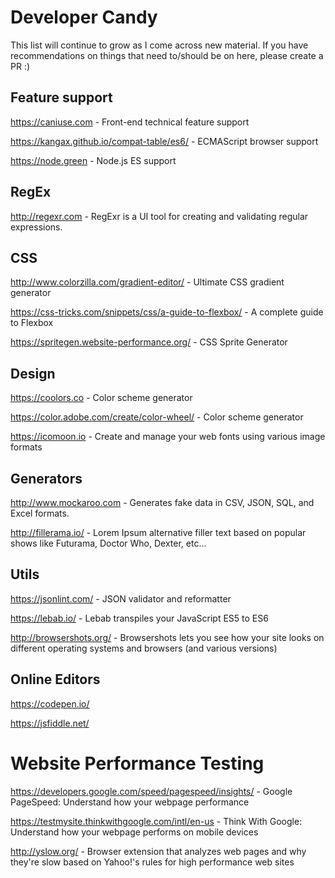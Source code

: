 # Developer Candy
This list will continue to grow as I come across new material. If you have recommendations on things that need to/should be on here, please create a PR :)

## Feature support
https://caniuse.com - Front-end technical feature support

https://kangax.github.io/compat-table/es6/ - ECMAScript browser support

https://node.green - Node.js ES support

## RegEx
http://regexr.com - RegExr is a UI tool for creating and validating regular expressions.

## CSS
http://www.colorzilla.com/gradient-editor/ - Ultimate CSS gradient generator

https://css-tricks.com/snippets/css/a-guide-to-flexbox/ - A complete guide to Flexbox

https://spritegen.website-performance.org/ - CSS Sprite Generator

## Design
https://coolors.co - Color scheme generator

https://color.adobe.com/create/color-wheel/ - Color scheme generator

https://icomoon.io - Create and manage your web fonts using various image formats

## Generators
http://www.mockaroo.com - Generates fake data in CSV, JSON, SQL, and Excel formats.

http://fillerama.io/ - Lorem Ipsum alternative filler text based on popular shows like Futurama, Doctor Who, Dexter, etc...


## Utils
https://jsonlint.com/ - JSON validator and reformatter

https://lebab.io/ - Lebab transpiles your JavaScript ES5 to ES6

http://browsershots.org/ - Browsershots lets you see how your site looks on different operating systems and browsers (and various versions)

## Online Editors
https://codepen.io/ 

https://jsfiddle.net/

# Website Performance Testing

https://developers.google.com/speed/pagespeed/insights/ - Google PageSpeed: Understand how your webpage performance

https://testmysite.thinkwithgoogle.com/intl/en-us - Think With Google: Understand how your webpage performs on mobile devices

http://yslow.org/ - Browser extension that analyzes web pages and why they're slow based on Yahoo!'s rules for high performance web sites



